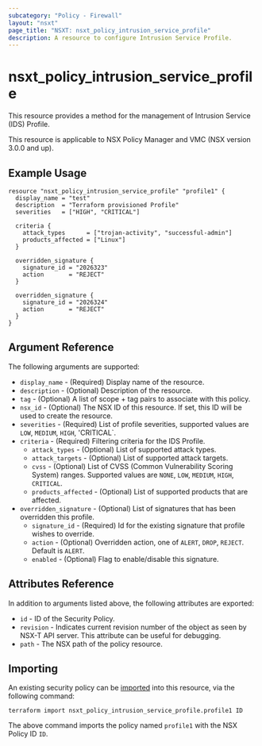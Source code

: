 ```yaml
---
subcategory: "Policy - Firewall"
layout: "nsxt"
page_title: "NSXT: nsxt_policy_intrusion_service_profile"
description: A resource to configure Intrusion Service Profile.
---
```


# nsxt_policy_intrusion_service_profile

This resource provides a method for the management of Intrusion Service (IDS) Profile.

This resource is applicable to NSX Policy Manager and VMC (NSX version 3.0.0 and up).

## Example Usage

```hcl
resource "nsxt_policy_intrusion_service_profile" "profile1" {
  display_name = "test"
  description  = "Terraform provisioned Profile"
  severities   = ["HIGH", "CRITICAL"]

  criteria {
    attack_types      = ["trojan-activity", "successful-admin"]
    products_affected = ["Linux"]
  }

  overridden_signature {
    signature_id = "2026323"
    action       = "REJECT"
  }

  overridden_signature {
    signature_id = "2026324"
    action       = "REJECT"
  }
}
```

## Argument Reference

The following arguments are supported:

* `display_name` - (Required) Display name of the resource.
* `description` - (Optional) Description of the resource.
* `tag` - (Optional) A list of scope + tag pairs to associate with this policy.
* `nsx_id` - (Optional) The NSX ID of this resource. If set, this ID will be used to create the resource.
* `severities` - (Required) List of profile severities, supported values are `LOW`, `MEDIUM`, `HIGH`, 'CRITICAL`.
* `criteria` - (Required) Filtering criteria for the IDS Profile.
  * `attack_types` - (Optional) List of supported attack types.
  * `attack_targets` - (Optional) List of supported attack targets.
  * `cvss` - (Optional) List of CVSS (Common Vulnerability Scoring System) ranges. Supported values are `NONE`, `LOW`, `MEDIUM`, `HIGH`, `CRITICAL`.
  * `products_affected` - (Optional) List of supported products that are affected.
* `overridden_signature` - (Optional) List of signatures that has been overridden this profile.
  * `signature_id` - (Required) Id for the existing signature that profile wishes to override.
  * `action` - (Optional) Overridden action, one of `ALERT`, `DROP`, `REJECT`. Default is `ALERT`.
  * `enabled` - (Optional) Flag to enable/disable this signature.


## Attributes Reference

In addition to arguments listed above, the following attributes are exported:

* `id` - ID of the Security Policy.
* `revision` - Indicates current revision number of the object as seen by NSX-T API server. This attribute can be useful for debugging.
* `path` - The NSX path of the policy resource.

## Importing

An existing security policy can be [imported][docs-import] into this resource, via the following command:

[docs-import]: /docs/import/index.html

```
terraform import nsxt_policy_intrusion_service_profile.profile1 ID
```

The above command imports the policy named `profile1` with the NSX Policy ID `ID`.
